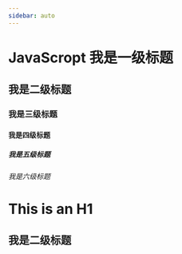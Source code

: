 ```yaml
---
sidebar: auto
---
```


# JavaScropt 我是一级标题

## 我是二级标题

### 我是三级标题

#### 我是四级标题

##### 我是五级标题

###### 我是六级标题

# This is an H1

## 我是二级标题
